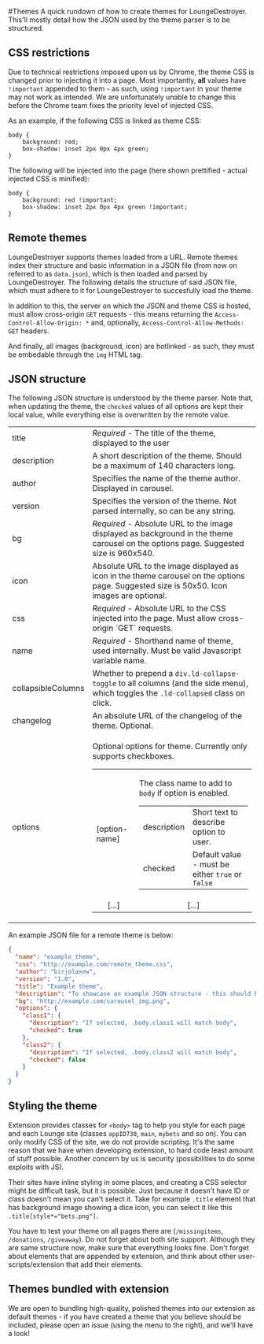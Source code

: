 #Themes
A quick rundown of how to create themes for LoungeDestroyer.
This'll mostly detail how the JSON used by the theme parser is to be structured.

## CSS restrictions
Due to technical restrictions imposed upon us by Chrome, the theme CSS is changed prior to injecting it into a page. Most importantly, **all** values have `!important` appended to them - as such, using `!important` in your theme may not work as intended. We are unfortunately unable to change this before the Chrome team fixes the priority level of injected CSS.

As an example, if the following CSS is linked as theme CSS:

```
body {
    background: red;
    box-shadow: inset 2px 0px 4px green;
}
```

The following will be injected into the page (here shown prettified - actual injected CSS is minified):

```
body {
    background: red !important;
    box-shadow: inset 2px 0px 4px green !important;
}
```

## Remote themes
LoungeDestroyer supports themes loaded from a URL. Remote themes index their structure and basic information in a JSON file (from now on referred to as `data.json`), which is then loaded and parsed by LoungeDestroyer. The following details the structure of said JSON file, which must adhere to it for LoungeDestroyer to succesfully load the theme.

In addition to this, the server on which the JSON and theme CSS is hosted, must allow cross-origin `GET` requests - this means returning the `Access-Control-Allow-Origin: *` and, optionally, `Access-Control-Allow-Methods: GET` headers.

And finally, all images (background, icon) are hotlinked - as such, they must be embedable through the `img` HTML tag.

## JSON structure
The following JSON structure is understood by the theme parser. Note that, when updating the theme, the `checked` values of all options are kept their local value, while everything else is overwritten by the remote value.

<table>
  <tbody>
    <tr>
      <td>title</td>
      <td><em>Required</em> - The title of the theme, displayed to the user</td>
    </tr>
    <tr>
      <td>description</td>
      <td>A short description of the theme. Should be a maximum of 140 characters long.</td>
    </tr>
    <tr>
      <td>author</td>
      <td>Specifies the name of the theme author. Displayed in carousel.</td>
    </tr>
    <tr>
      <td>version</td>
      <td>Specifies the version of the theme. Not parsed internally, so can be any string.</td>
    </tr>
    <tr>
      <td>bg</td>
      <td><em>Required</em> - Absolute URL to the image displayed as background in the theme carousel on the options page. Suggested size is 960x540.</td>
    </tr>
    <tr>
      <td>icon</td>
      <td>Absolute URL to the image displayed as icon in the theme carousel on the options page. Suggested size is 50x50. Icon images are optional.</td>
    </tr>
    <tr>
      <td>css</td>
      <td><em>Required</em> - Absolute URL to the CSS injected into the page. Must allow cross-origin `GET` requests.</td>
    </tr>
    <tr>
      <td>name</td>
      <td><em>Required</em> - Shorthand name of theme, used internally. Must be valid Javascript variable name.</td>
    </tr>
    <tr>
      <td>collapsibleColumns</td>
      <td>Whether to prepend a <code>div.ld-collapse-toggle</code> to all columns (and the side menu), which toggles the <code>.ld-collapsed</code> class on click.</td>
    </tr>
    <tr>
      <td>changelog</td>
      <td>An absolute URL of the changelog of the theme. Optional.</td>
    </tr>
    <tr>
      <td>options</td>
      <td>
        <p>Optional options for theme. Currently only supports checkboxes.</p>
        <table>
          <tbody>
            <tr>
              <td>[option-name]</td>
              <td>
                <p>The class name to add to <code>body</code> if option is enabled.</p>
                <table>
                  <tbody>
                    <tr>
                      <td>description</td>
                      <td>Short text to describe option to user.</td>
                    </tr>
                    <tr>
                      <td>checked</td>
                      <td>Default value - must be either <code>true</code> or <code>false</code></td>
                    </tr>
                  </tbody>
                </table>
              </td>
            </tr>
            <tr>
              <td align="middle">[...]</td>
              <td align="middle">[...]</td>
            </tr>
          </tbody>
        </table>
      </td>
    </tr>
  </tbody>
</table>

An example JSON file for a remote theme is below:

```json
{
  "name": "example_theme",
  "css": "http://example.com/remote_theme.css",
  "author": "birjolaxew",
  "version": "1.0",
  "title": "Example theme",
  "description": "To showcase an example JSON structure - this should be a maximum of 140 characters long",
  "bg": "http://example.com/carousel_img.png",
  "options": {
    "class1": {
      "description": "If selected, .body.class1 will match body",
      "checked": true
    },
    "class2": {
      "description": "If selected, .body.class2 will match body",
      "checked": false
    }
  }
}
```

## Styling the theme

Extension provides classes for `<body>` tag to help you style for each page and each Lounge site (classes `appID730`, `main`, `mybets` and so on). You can only modify CSS of the site, we do not provide scripting. It's the same reason that we have when developing extension, to hard code least amount of stuff possible. Another concern by us is security (possibilities to do some exploits with JS).

Their sites have inline styling in some places, and creating a CSS selector might be difficult task, but it is possible. Just because it doesn't have ID or class doesn't mean you can't select it. Take for example `.title` element that has background image showing a dice icon, you can select it like this `.title[style*="bets.png"]`.

You have to test your theme on all pages there are (`/missingitems`, `/donations`, `/giveaway`). Do not forget about both site support. Although they are same structure now, make sure that everything looks fine. Don't forget about elements that are appended by extension, and think about other user-scripts/extension that add their elements.

## Themes bundled with extension

We are open to bundling high-quality, polished themes into our extension as default themes - if you have created a theme that you believe should be included, please open an issue (using the menu to the right), and we'll have a look!
